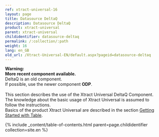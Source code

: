 ```yaml
---
ref: xtract-universal-16
layout: page
title: Datasource DeltaQ
description: Datasource DeltaQ
product: xtract-universal
parent: xtract-universal
childidentifier: datasource-deltaq
permalink: /:collection/:path
weight: 16
lang: en_GB
old_url: /Xtract-Universal-EN/default.aspx?pageid=datasource-deltaq
---
```

<div class="alert alert-warning">
  <i class="fas fa-exclamation-triangle"></i> <strong>Warning:
  <br>More recent component available.</strong> <br>
  DeltaQ is an old component.<br>
If possible, use the newer component <strong>ODP</strong>.
</div><br>
This section describes the use of the Xtract Universal DeltaQ Component. The knowledge about the basic usage of Xtract Universal is assumed to follow the instructions.
<div class="alert alert-success">
  <i class="fas fa-lightbulb"></i> Basics of the product Xtract Universal are described in the section <a href= "https://help.theobald-software.com/en/xtract-universal/getting-started-table" class="alert-link">Getting Started with Table</a>.<br>
</div>


{% include _content/table-of-contents.html parent=page.childidentifier collection=site.en %}
<!--stackedit_data:
eyJoaXN0b3J5IjpbODkxNDkyNzQwXX0=
-->
